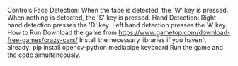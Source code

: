 Controls
Face Detection:
When the face is detected, the 'W' key is pressed.
When nothing is detected, the 'S' key is pressed.
Hand Detection:
Right hand detection presses the 'D' key.
Left hand detection presses the 'A' key.
How to Run
Download the game from https://www.gametop.com/download-free-games/crazy-cars/
Install the necessary libraries if you haven't already:
pip install opencv-python mediapipe keyboard
Run the game and the code simultaneously.

